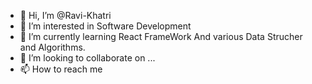 - 👋 Hi, I’m @Ravi-Khatri
- 👀 I’m interested in Software Development
- 🌱 I’m currently learning React FrameWork And various Data Strucher and Algorithms.
- 💞️ I’m looking to collaborate on ...
- 📫 How to reach me 

<!---
Ravi-Khatri/Ravi-Khatri is a ✨ special ✨ repository because its `README.md` (this file) appears on your GitHub profile.
You can click the Preview link to take a look at your changes.
--->
